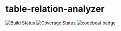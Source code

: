 # table-relation-analyzer
[![Build Status](https://travis-ci.org/victoryw/table-relation-analyzor.svg?branch=master)](https://travis-ci.org/victoryw/table-relation-analyzor)
[![Coverage Status](https://coveralls.io/repos/github/victoryw/table-relation-analyzor/badge.svg?branch=master)](https://coveralls.io/github/victoryw/table-relation-analyzor?branch=master)
[![codebeat badge](https://codebeat.co/badges/5b1d52ab-edfa-412e-b022-bcae112b3d19)](https://codebeat.co/projects/github-com-victoryw-table-relation-analyzor-master)